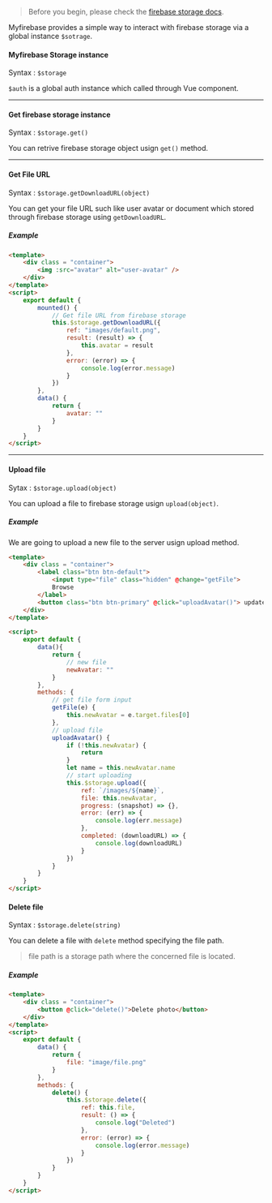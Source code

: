 > Before you begin, please check the [firebase storage docs](https://firebase.google.com/docs/storage/web/start).

Myfirebase provides a simple way to interact with firebase storage via a global instance `$sotrage`.

#### Myfirebase Storage instance

Syntax : `$storage`

`$auth` is a global auth instance which called through Vue component.

<hr>

#### Get firebase storage instance

Syntax : `$storage.get()`

You can retrive firebase storage object usign `get()` method.

<hr>

#### Get File URL

Syntax : `$storage.getDownloadURL(object)`

You can get your file URL such like user avatar or document which stored through firebase storage using `getDownloadURL`.

##### Example

```html
<template>
    <div class = "container">
        <img :src="avatar" alt="user-avatar" />
    </div>
</template>
<script>
    export default {
        mounted() {
            // Get file URL from firebase storage
            this.$storage.getDownloadURL({
                ref: "images/default.png",
                result: (result) => {
                    this.avatar = result
                },
                error: (error) => {
                    console.log(error.message)
                }
            })
        },
        data() {
            return {
                avatar: ""
            }
        }
    }
</script>
```

<hr>

#### Upload file

Sytax : `$storage.upload(object)`

You can upload a file to firebase storage usign `upload(object)`.

##### Example

We are going to upload a new file to the server usign upload method.

```html
<template>
    <div class = "container">
        <label class="btn btn-default">
            <input type="file" class="hidden" @change="getFile">
            Browse
        </label>
        <button class="btn btn-primary" @click="uploadAvatar()"> update</i></button>
    </div>
</template>

<script>
    export default {
        data(){
            return {
                // new file
                newAvatar: ""
            }
        },
        methods: {
            // get file form input
            getFile(e) {
                this.newAvatar = e.target.files[0]
            },
            // upload file
            uploadAvatar() {
                if (!this.newAvatar) {
                    return
                }
                let name = this.newAvatar.name
                // start uploading
                this.$storage.upload({
                    ref: `/images/${name}`,
                    file: this.newAvatar,
                    progress: (snapshot) => {},
                    error: (err) => {
                        console.log(err.message)
                    },
                    completed: (downloadURL) => {
                        console.log(downloadURL)
                    }
                })
            }
        }
    }
</script>
```

#### Delete file

Syntax : `$storage.delete(string)`

You can delete a file with `delete` method specifying the file path.

> file path is a storage path where the concerned file is located.

##### Example

```html
<template>
    <div class = "container">
        <button @click="delete()">Delete photo</button>
    </div>
</template>
<script>
    export default {
        data() {
            return {
                file: "image/file.png"
            }
        },
        methods: {
            delete() {
                this.$storage.delete({
                    ref: this.file,
                    result: () => {
                        console.log("Deleted")
                    },
                    error: (error) => {
                        console.log(error.message)
                    }
                })
            }
        }
    }
</script>
```